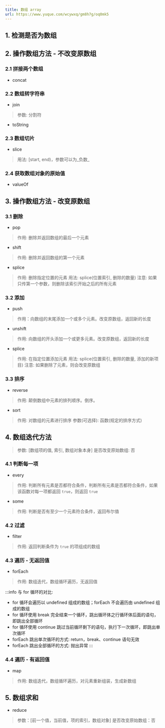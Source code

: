 ```yaml
---
title: 数组 array
url: https://www.yuque.com/wcywxq/gm8h7g/oq0mk5
---
```


<a name="77f4923a"></a>

## 1. 检测是否为数组

<a name="448eff4e"></a>

## 2. 操作数组方法 - 不改变原数组

<a name="b987a2d6"></a>

### 2.1 拼接两个数组

- concat

<a name="9a40cef6"></a>

### 2.2 数组转字符串

- join

> 参数: 分割符

- toString

<a name="3b8a4bd5"></a>

### 2.3 数组切片

- slice

> 用法: \[start, end)，参数可以为\_负数\_

<a name="afddbd75"></a>

### 2.4 获取数组对象的原始值

- valueOf

<a name="2780a864"></a>

## 3. 操作数组方法 - 改变原数组

<a name="2f4aaddd"></a>

### 3.1 删除

- pop

> 作用: 删除并返回数组的最后一个元素

- shift

> 作用: 删除并返回数组的第一个元素

- splice

> 作用: 删除指定位置的元素
> 用法: splice(位置索引, 删除的数量)
> 注意: 如果只传第一个参数，则删除该索引开始之后的所有元素

<a name="b58c7549"></a>

### 3.2 添加

- push

> 作用：向数组的末尾添加一个或多个元素。改变原数组，返回新的长度

- unshift

> 作用: 向数组的开头添加一个或更多元素。改变原数组，返回新的长度

- splice

> 作用: 在指定位置添加元素
> 用法: splice(位置索引, 删除的数量, 添加的新项目)
> 注意: 如果删除了元素，则会改变原数组

<a name="c360e994"></a>

### 3.3 排序

- reverse

> 作用: 颠倒数组中元素的排列顺序。倒序。

- sort

> 作用: 对数组的元素进行排序
> 参数(可选择): 函数(规定的排序方式)

<a name="3ed99fa4"></a>

## 4. 数组迭代方法

> 参数: \[数组项的值, 索引, 数组对象本身]
> 是否改变原始数组: 否

<a name="9badc39d"></a>

### 4.1 判断每一项

- every

> 作用: 判断所有元素是否都符合条件，判断所有元素是否都符合条件，如果该函数对每一项都返回 `true`，则返回 `true`

- some

> 作用: 判断是否有至少一个元素符合条件，返回布尔值

<a name="bb8472c4"></a>

### 4.2 过滤

- filter

> 作用: 返回判断条件为 `true` 的项组成的数组

<a name="55a27536"></a>

### 4.3 遍历 - 无返回值

- forEach

> 作用: 数组迭代，数组循环遍历，无返回值

:::info
与 for 循环的对比:

- for 循环会遍历以 undefined 组成的数组；forEach 不会遍历由 undefined 组成的数组
- for 循环使用 break 完全结束一个循环，跳出循环体之行循环体后面的语句，即跳出全部循环
- for 循环使用 continue 跳过当前循环剩下的语句，执行下一次循环，即跳出单次循环
- forEach 跳出单次循环的方式: return，break、continue 语句无效
- forEach 跳出全部循环的方式: 抛出异常
  ::: <a name="5dfba8c8"></a>

### 4.4 遍历 - 有返回值

- map

> 作用: 数组迭代，数组循环遍历，对元素重新组装，生成新数组

<a name="f94ef1e0"></a>

## 5. 数组求和

- reduce

> 参数：\[前一个值，当前值，项的索引，数组对象]
> 是否改变原始数组：否
